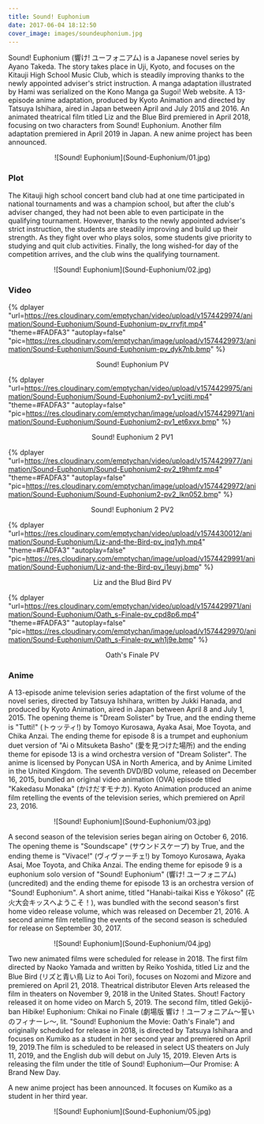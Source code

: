 ```yaml
---
title: Sound! Euphonium
date: 2017-06-04 18:12:50
cover_image: images/soundeuphonium.jpg
---
```

Sound! Euphonium (響け! ユーフォニアム) is a Japanese novel series by Ayano Takeda. The story takes place in Uji, Kyoto, and focuses on the Kitauji High School Music Club, which is steadily improving thanks to the newly appointed adviser's strict instruction. A manga adaptation illustrated by Hami was serialized on the Kono Manga ga Sugoi! Web website. A 13-episode anime adaptation, produced by Kyoto Animation and directed by Tatsuya Ishihara, aired in Japan between April and July 2015 and 2016. An animated theatrical film titled Liz and the Blue Bird premiered in April 2018, focusing on two characters from Sound! Euphonium. Another film adaptation premiered in April 2019 in Japan. A new anime project has been announced.

<center>![Sound! Euphonium](Sound-Euphonium/01.jpg)</center>

### Plot
The Kitauji high school concert band club had at one time participated in national tournaments and was a champion school, but after the club's adviser changed, they had not been able to even participate in the qualifying tournament. However, thanks to the newly appointed adviser's strict instruction, the students are steadily improving and build up their strength. As they fight over who plays solos, some students give priority to studying and quit club activities. Finally, the long wished-for day of the competition arrives, and the club wins the qualifying tournament.


<center>![Sound! Euphonium](Sound-Euphonium/02.jpg)</center>

### Video
{% dplayer "url=https://res.cloudinary.com/emptychan/video/upload/v1574429974/animation/Sound-Euphonium/Sound-Euphonium-pv_rrvfjt.mp4"  "theme=#FADFA3" "autoplay=false" "pic=https://res.cloudinary.com/emptychan/image/upload/v1574429973/animation/Sound-Euphonium/Sound-Euphonium-pv_dyk7nb.bmp" %}
<center>Sound! Euphonium PV</center>

{% dplayer "url=https://res.cloudinary.com/emptychan/video/upload/v1574429975/animation/Sound-Euphonium/Sound-Euphonium2-pv1_yciiti.mp4"  "theme=#FADFA3" "autoplay=false" "pic=https://res.cloudinary.com/emptychan/image/upload/v1574429971/animation/Sound-Euphonium/Sound-Euphonium2-pv1_et6xvx.bmp" %}
<center>Sound! Euphonium 2 PV1</center>

{% dplayer "url=https://res.cloudinary.com/emptychan/video/upload/v1574429977/animation/Sound-Euphonium/Sound-Euphonium2-pv2_t9hmfz.mp4"  "theme=#FADFA3" "autoplay=false" "pic=https://res.cloudinary.com/emptychan/image/upload/v1574429972/animation/Sound-Euphonium/Sound-Euphonium2-pv2_lkn052.bmp" %}
<center>Sound! Euphonium 2 PV2</center>

{% dplayer "url=https://res.cloudinary.com/emptychan/video/upload/v1574430012/animation/Sound-Euphonium/Liz-and-the-Bird-pv_jnq1yh.mp4"  "theme=#FADFA3" "autoplay=false" "pic=https://res.cloudinary.com/emptychan/image/upload/v1574429991/animation/Sound-Euphonium/Liz-and-the-Bird-pv_i1euyj.bmp" %}
<center>Liz and the Blud Bird PV</center>

{% dplayer "url=https://res.cloudinary.com/emptychan/video/upload/v1574429971/animation/Sound-Euphonium/Oath_s-Finale-pv_cpd8p6.mp4"  "theme=#FADFA3" "autoplay=false" "pic=https://res.cloudinary.com/emptychan/image/upload/v1574429970/animation/Sound-Euphonium/Oath_s-Finale-pv_wh1j9e.bmp" %}
<center>Oath's Finale PV</center>

### Anime
A 13-episode anime television series adaptation of the first volume of the novel series, directed by Tatsuya Ishihara, written by Jukki Hanada, and produced by Kyoto Animation, aired in Japan between April 8 and July 1, 2015. The opening theme is "Dream Solister" by True, and the ending theme is "Tutti!" (トゥッティ!) by Tomoyo Kurosawa, Ayaka Asai, Moe Toyota, and Chika Anzai. The ending theme for episode 8 is a trumpet and euphonium duet version of "Ai o Mitsuketa Basho" (愛を見つけた場所) and the ending theme for episode 13 is a wind orchestra version of "Dream Solister". The anime is licensed by Ponycan USA in North America, and by Anime Limited in the United Kingdom. The seventh DVD/BD volume, released on December 16, 2015, bundled an original video animation (OVA) episode titled "Kakedasu Monaka" (かけだすモナカ). Kyoto Animation produced an anime film retelling the events of the television series, which premiered on April 23, 2016.

<center>![Sound! Euphonium](Sound-Euphonium/03.jpg)</center>

A second season of the television series began airing on October 6, 2016. The opening theme is "Soundscape" (サウンドスケープ) by True, and the ending theme is "Vivace!" (ヴィヴァーチェ!) by Tomoyo Kurosawa, Ayaka Asai, Moe Toyota, and Chika Anzai. The ending theme for episode 9 is a euphonium solo version of "Sound! Euphonium" (響け! ユーフォニアム) (uncredited) and the ending theme for episode 13 is an orchestra version of "Sound! Euphonium". A short anime, titled "Hanabi-taikai Kiss e Yōkoso" (花火大会キッスへようこそ！), was bundled with the second season's first home video release volume, which was released on December 21, 2016. A second anime film retelling the events of the second season is scheduled for release on September 30, 2017.

<center>![Sound! Euphonium](Sound-Euphonium/04.jpg)</center>

Two new animated films were scheduled for release in 2018. The first film directed by Naoko Yamada and written by Reiko Yoshida, titled Liz and the Blue Bird (リズと青い鳥 Liz to Aoi Tori), focuses on Nozomi and Mizore and premiered on April 21, 2018. Theatrical distributor Eleven Arts released the film in theaters on November 9, 2018 in the United States. Shout! Factory released it on home video on March 5, 2019. The second film, titled Gekijō-ban Hibike! Euphonium: Chikai no Finale (劇場版 響け！ユーフォニアム～誓いのフィナーレ～, lit. "Sound! Euphonium the Movie: Oath's Finale") and originally scheduled for release in 2018, is directed by Tatsuya Ishihara and focuses on Kumiko as a student in her second year and premiered on April 19, 2019.The film is scheduled to be released in select US theaters on July 11, 2019, and the English dub will debut on July 15, 2019. Eleven Arts is releasing the film under the title of Sound! Euphonium—Our Promise: A Brand New Day.

A new anime project has been announced. It focuses on Kumiko as a student in her third year.

<center>![Sound! Euphonium](Sound-Euphonium/05.jpg)</center>

